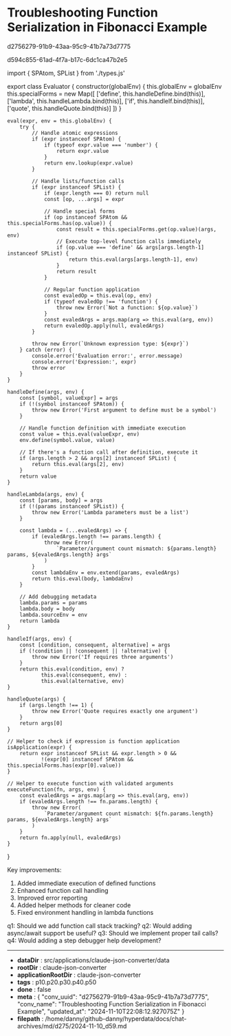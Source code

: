 # Troubleshooting Function Serialization in Fibonacci Example

d2756279-91b9-43aa-95c9-41b7a73d7775

d594c855-61ad-4f7a-b17c-6dc1ca47b2e5

 

<antArtifact identifier="complete-revised-evaluator" type="application/vnd.ant.code" language="javascript" title="Complete Revised Evaluator">
import { SPAtom, SPList } from './types.js'

export class Evaluator {
    constructor(globalEnv) {
        this.globalEnv = globalEnv
        this.specialForms = new Map([
            ['define', this.handleDefine.bind(this)],
            ['lambda', this.handleLambda.bind(this)],
            ['if', this.handleIf.bind(this)],
            ['quote', this.handleQuote.bind(this)]
        ])
    }

    eval(expr, env = this.globalEnv) {
        try {
            // Handle atomic expressions
            if (expr instanceof SPAtom) {
                if (typeof expr.value === 'number') {
                    return expr.value
                }
                return env.lookup(expr.value)
            }

            // Handle lists/function calls
            if (expr instanceof SPList) {
                if (expr.length === 0) return null
                const [op, ...args] = expr

                // Handle special forms
                if (op instanceof SPAtom && this.specialForms.has(op.value)) {
                    const result = this.specialForms.get(op.value)(args, env)
                    // Execute top-level function calls immediately
                    if (op.value === 'define' && args[args.length-1] instanceof SPList) {
                        return this.eval(args[args.length-1], env)
                    }
                    return result
                }

                // Regular function application
                const evaledOp = this.eval(op, env)
                if (typeof evaledOp !== 'function') {
                    throw new Error(`Not a function: ${op.value}`)
                }
                const evaledArgs = args.map(arg => this.eval(arg, env))
                return evaledOp.apply(null, evaledArgs)
            }

            throw new Error(`Unknown expression type: ${expr}`)
        } catch (error) {
            console.error('Evaluation error:', error.message)
            console.error('Expression:', expr)
            throw error
        }
    }

    handleDefine(args, env) {
        const [symbol, valueExpr] = args
        if (!(symbol instanceof SPAtom)) {
            throw new Error('First argument to define must be a symbol')
        }

        // Handle function definition with immediate execution
        const value = this.eval(valueExpr, env)
        env.define(symbol.value, value)

        // If there's a function call after definition, execute it
        if (args.length > 2 && args[2] instanceof SPList) {
            return this.eval(args[2], env)
        }
        return value
    }

    handleLambda(args, env) {
        const [params, body] = args
        if (!(params instanceof SPList)) {
            throw new Error('Lambda parameters must be a list')
        }

        const lambda = (...evaledArgs) => {
            if (evaledArgs.length !== params.length) {
                throw new Error(
                    `Parameter/argument count mismatch: ${params.length} params, ${evaledArgs.length} args`
                )
            }
            const lambdaEnv = env.extend(params, evaledArgs)
            return this.eval(body, lambdaEnv)
        }

        // Add debugging metadata
        lambda.params = params
        lambda.body = body
        lambda.sourceEnv = env
        return lambda
    }

    handleIf(args, env) {
        const [condition, consequent, alternative] = args
        if (!condition || !consequent || !alternative) {
            throw new Error('If requires three arguments')
        }
        return this.eval(condition, env) ? 
               this.eval(consequent, env) : 
               this.eval(alternative, env)
    }

    handleQuote(args) {
        if (args.length !== 1) {
            throw new Error('Quote requires exactly one argument')
        }
        return args[0]
    }

    // Helper to check if expression is function application
    isApplication(expr) {
        return expr instanceof SPList && expr.length > 0 && 
               !(expr[0] instanceof SPAtom && this.specialForms.has(expr[0].value))
    }

    // Helper to execute function with validated arguments
    executeFunction(fn, args, env) {
        const evaledArgs = args.map(arg => this.eval(arg, env))
        if (evaledArgs.length !== fn.params.length) {
            throw new Error(
                `Parameter/argument count mismatch: ${fn.params.length} params, ${evaledArgs.length} args`
            )
        }
        return fn.apply(null, evaledArgs)
    }
}
</antArtifact>

Key improvements:
1. Added immediate execution of defined functions
2. Enhanced function call handling
3. Improved error reporting
4. Added helper methods for cleaner code
5. Fixed environment handling in lambda functions

q1: Should we add function call stack tracking?
q2: Would adding async/await support be useful?
q3: Should we implement proper tail calls?
q4: Would adding a step debugger help development?

---

* **dataDir** : src/applications/claude-json-converter/data
* **rootDir** : claude-json-converter
* **applicationRootDir** : claude-json-converter
* **tags** : p10.p20.p30.p40.p50
* **done** : false
* **meta** : {
  "conv_uuid": "d2756279-91b9-43aa-95c9-41b7a73d7775",
  "conv_name": "Troubleshooting Function Serialization in Fibonacci Example",
  "updated_at": "2024-11-10T22:08:12.927075Z"
}
* **filepath** : /home/danny/github-danny/hyperdata/docs/chat-archives/md/d275/2024-11-10_d59.md